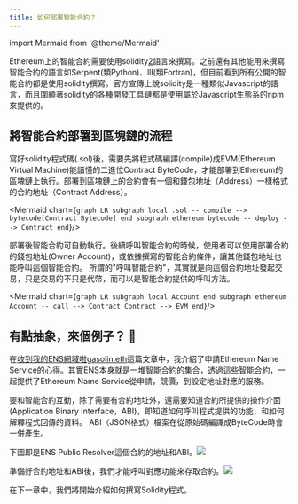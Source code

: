 ```yaml
---
title: 如何部署智能合約？
---
```


import Mermaid from '@theme/Mermaid'

Ethereum上的智能合約需要使用solidity[2](https://www.gitbook.com/book/gasolin/learn-ethereum-dapp/edit#)語言來撰寫。之前還有其他能用來撰寫智能合約的語言如Serpent\(類Python\)、lll\(類Fortran\)，但目前看到所有公開的智能合約都是使用solidity撰寫。官方宣傳上說solidity是一種類似Javascript的語言，而且圍繞著solidity的各種開發工具鏈都是使用屬於Javascript生態系的npm來提供的。

## 將智能合約部署到區塊鏈的流程

寫好solidity程式碼(.sol)後，需要先將程式碼編譯(compile)成EVM(Ethereum Virtual Machine)能讀懂的二進位Contract ByteCode，才能部署到Ethereum的區塊鏈上執行。部署到區塊鏈上的合約會有一個和錢包地址（Address）一樣格式的合約地址（Contract Address）。

<Mermaid chart={`
graph LR
subgraph local
.sol -- compile --> bytecode[Contract Bytecode]
end
subgraph ethereum
bytecode -- deploy --> Contract
end
`}/>

部署後智能合約可自動執行。後續呼叫智能合約的時候，使用者可以使用部署合約的錢包地址\(Owner Account\)，或依據撰寫的智能合約條件，讓其他錢包地址也能呼叫這個智能合約。 所謂的"呼叫智能合約"，其實就是向這個合約地址發起交易，只是交易的不只是代幣，而可以是智能合約提供的呼叫方法。

<Mermaid chart={`
graph LR
subgraph local
Account
end
subgraph ethereum
Account -- call --> Contract
Contract --> EVM
end
`}/>

## 有點抽象，來個例子？ 🌰

在[收到我的ENS網域啦gasolin.eth](https://www.gitbook.com/book/gasolin/learn-ethereum-dapp/edit#)這篇文章中，我介紹了申請Ethereum Name Service的心得。其實ENS本身就是一堆智能合約的集合，透過這些智能合約，一起提供了Ethereum Name Service從申請，競價，到設定地址對應的服務。

要和智能合約互動，除了需要有合約地址外，還需要知道合約所提供的操作介面\(Application Binary Interface，ABI\)，即知道如何呼叫程式提供的功能，和如何解釋程式回傳的資料。 ABI（JSON格式）檔案在從原始碼編譯成ByteCode時會一併產生。

下圖即是ENS Public Resolver這個合約的地址和ABI。​![](https://i.imgur.com/y6jvpAUl.png)​

準備好合約地址和ABI後，我們才能呼叫對應功能來存取合約。​![](https://i.imgur.com/5550HgNl.png)​

在下一章中，我們將開始介紹如何撰寫Solidity程式。
